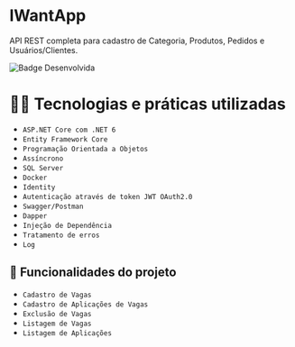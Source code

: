 # IWantApp

API REST completa para cadastro de Categoria, Produtos, Pedidos e Usuários/Clientes.

![Badge Desenvolvida](http://img.shields.io/static/v1?label=STATUS&message=%20DESENVOLVIDO&color=GREEN&style=for-the-badge)

# 👨‍💻 Tecnologias e práticas utilizadas
* `ASP.NET Core com .NET 6`
* `Entity Framework Core`
* `Programação Orientada a Objetos`
* `Assíncrono`
* `SQL Server`
* `Docker`
* `Identity`
* `Autenticação através de token JWT OAuth2.0`
* `Swagger/Postman`
* `Dapper`
* `Injeção de Dependência`
* `Tratamento de erros`
* `Log`

## :hammer: Funcionalidades do projeto

* `Cadastro de Vagas`
* `Cadastro de Aplicações de Vagas`
* `Exclusão de Vagas`
* `Listagem de Vagas`
* `Listagem de Aplicações`
